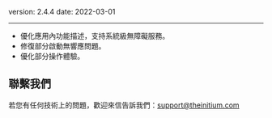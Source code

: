 version: 2.4.4
date: 2022-03-01

---

- 優化應用內功能描述，支持系統級無障礙服務。
- 修復部分啟動無響應問題。
- 優化部分操作體驗。

## 聯繫我們

若您有任何技術上的問題，歡迎來信告訴我們：[support@theinitium.com](mailto:support@theinitium.com)